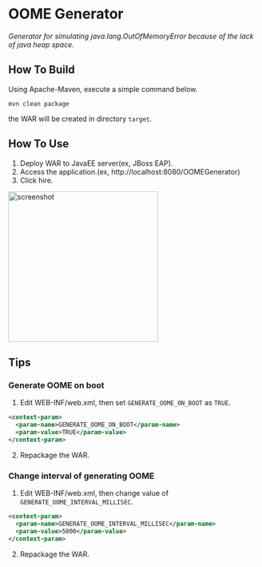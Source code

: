 # OOME Generator
*Generator for simulating java.lang.OutOfMemoryError because of the lack of java heap space.*

## How To Build
Using Apache-Maven, execute a simple command below.

<pre><code>mvn clean package</code></pre>

the WAR will be created in directory <code>target</code>.

## How To Use
1. Deploy WAR to JavaEE server(ex, JBoss EAP).
2. Access the application.(ex, http&#58;//localhost:8080/OOMEGenerator)
3. Click hire.
<img width="300" alt="screenshot" src="https://user-images.githubusercontent.com/34976416/72512044-e2372e00-388e-11ea-9cfc-4b2eafe08adf.png">

## Tips
### Generate OOME on boot
1. Edit WEB-INF/web.xml, then set <code>GENERATE_OOME_ON_BOOT</code> as <code>TRUE</code>.
```xml
<context-param>
  <param-name>GENERATE_OOME_ON_BOOT</param-name>
  <param-value>TRUE</param-value>
</context-param>
```
2. Repackage the WAR.

### Change interval of generating OOME
1. Edit WEB-INF/web.xml, then change value of <code>GENERATE_OOME_INTERVAL_MILLISEC</code>.
```xml
<context-param>
  <param-name>GENERATE_OOME_INTERVAL_MILLISEC</param-name>
  <param-value>5000</param-value>
</context-param>
```
2. Repackage the WAR.
